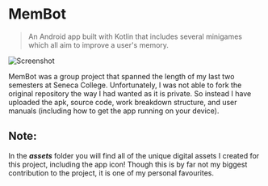 # MemBot
> An Android app built with Kotlin that includes several minigames which all aim to improve a user's memory.

![Screenshot](../main/assets/icon.png)

MemBot was a group project that spanned the length of my last two semesters at Seneca College. Unfortunately, I was not able to fork the original repository the way I had wanted as it is private. So instead I have uploaded the apk, source code, work breakdown structure, and user manuals (including how to get the app running on your device).

## Note:

In the ***assets*** folder you will find all of the unique digital assets I created for this project, including the app icon! Though this is by far not my biggest contribution to the project, it is one of my personal favourites. 
